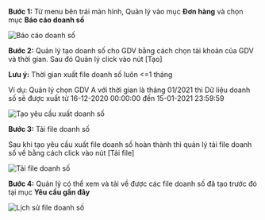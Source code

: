 **Bước 1:** Từ menu bên trái màn hình, Quản lý vào mục **Đơn hàng** và chọn mục **Báo cáo doanh số**

![Báo cáo doanh số](https://user-images.githubusercontent.com/76998374/105573054-6f0fa400-5d8d-11eb-963d-ce9afc02864f.png)


**Bước 2:** Quản lý tạo doanh số cho GDV bằng cách chọn tài khoản của GDV và thời gian. Sau đó Quản lý click vào nút [Tạo]


**Lưu ý:** Thời gian xuất file doanh số luôn <=1 tháng


Ví dụ: Quản lý chọn GDV A với thời gian là tháng 01/2021 thì Dữ liệu doanh số sẽ được xuất từ 16-12-2020 00:00:00 đến 15-01-2021 23:59:59

![Tạo yêu cầu xuất doanh số](https://user-images.githubusercontent.com/76998374/105573153-21e00200-5d8e-11eb-81ea-f0e1938c3c31.png)

**Bước 3:** Tải file doanh số


Sau khi tạo yêu cầu xuất file doanh số hoàn thành thì quản lý tải file doanh số về bằng cách click vào nút [Tải file] 

![Tải file doanh số](https://user-images.githubusercontent.com/76998374/105573272-eabe2080-5d8e-11eb-8346-287b29d19167.png)

**Bước 4:** Quản lý có thể xem và tải về được các file doanh số đã tạo trước đó tại mục **Yêu cầu gần đây**


![Lịch sử file doanh số](https://user-images.githubusercontent.com/76998374/105573304-25c05400-5d8f-11eb-92cc-a86ce46f27c8.png)








